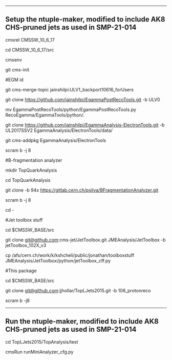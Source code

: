 -------------------------------------------------------------------------------------------------------------
Setup the ntuple-maker, modified to include AK8 CHS-pruned jets as used in SMP-21-014
-------------------------------------------------------------------------------------------------------------
cmsrel CMSSW_10_6_17

cd CMSSW_10_6_17/src

cmsenv

git cms-init

#EGM id

git cms-merge-topic jainshilpi:ULV1_backport10616_forUsers

git clone https://github.com/jainshilpi/EgammaPostRecoTools.git -b ULV0 

mv EgammaPostRecoTools/python/EgammaPostRecoTools.py RecoEgamma/EgammaTools/python/.

git clone https://github.com/jainshilpi/EgammaAnalysis-ElectronTools.git -b UL2017SSV2 EgammaAnalysis/ElectronTools/data/

git cms-addpkg EgammaAnalysis/ElectronTools

scram b -j 8

#B-fragmentation analyzer

mkdir TopQuarkAnalysis 

cd TopQuarkAnalysis

git clone -b 94x https://gitlab.cern.ch/psilva/BFragmentationAnalyzer.git

scram b -j 8

cd -

#Jet toolbox stuff 

cd $CMSSW_BASE/src

git clone git@github.com:cms-jet/JetToolbox.git JMEAnalysis/JetToolbox -b jetToolbox_102X_v3

cp /afs/cern.ch/work/k/kshcheli/public/jonathan/toolboxstuff JMEAnalysis/JetToolbox/python/jetToolbox_cff.py

#This package

cd $CMSSW_BASE/src

git clone git@github.com:jjhollar/TopLJets2015.git -b 106_protonreco

scram b -j8

-------------------------------------------------------------------------------------------------------------
Run the ntuple-maker, modified to include AK8 CHS-pruned jets as used in SMP-21-014
-------------------------------------------------------------------------------------------------------------

cd TopLJets2015/TopAnalysis/test

cmsRun runMiniAnalyzer_cfg.py
